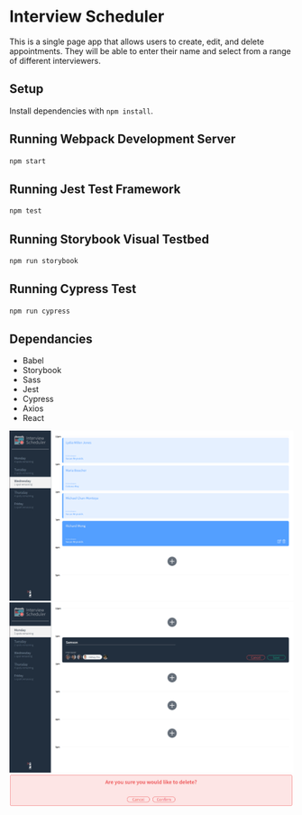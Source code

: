 # Interview Scheduler
This is a single page app that allows users to create, edit, and delete appointments. They will be able to enter their name and select from a range of different interviewers.

## Setup

Install dependencies with `npm install`.

## Running Webpack Development Server

```sh
npm start
```

## Running Jest Test Framework

```sh
npm test
```

## Running Storybook Visual Testbed

```sh
npm run storybook
```

## Running Cypress Test

```sh
npm run cypress
```

## Dependancies

- Babel
- Storybook
- Sass
- Jest
- Cypress
- Axios
- React

![](https://github.com/Spoon1113/scheduler/blob/master/docs/appointment_form.png?raw=true)
![](https://github.com/Spoon1113/scheduler/blob/master/docs/add_appointment.png?raw=true)
![](https://github.com/Spoon1113/scheduler/blob/master/docs/confirm_delete.png?raw=true)